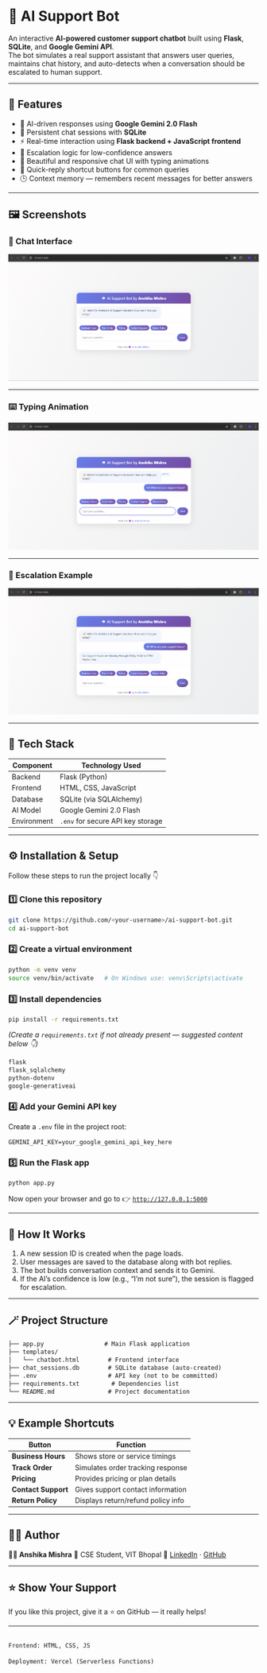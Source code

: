 # 💬 AI Support Bot 

An interactive **AI-powered customer support chatbot** built using **Flask**, **SQLite**, and **Google Gemini API**.  
The bot simulates a real support assistant that answers user queries, maintains chat history, and auto-detects when a conversation should be escalated to human support.

---

## 🚀 Features

- 🤖 AI-driven responses using **Google Gemini 2.0 Flash**
- 💾 Persistent chat sessions with **SQLite**
- ⚡ Real-time interaction using **Flask backend + JavaScript frontend**
- 🧠 Escalation logic for low-confidence answers
- 💬 Beautiful and responsive chat UI with typing animations
- 🧩 Quick-reply shortcut buttons for common queries
- 🕒 Context memory — remembers recent messages for better answers

---
## 🖼️ Screenshots

### 💬 Chat Interface
![Chat UI](https://github.com/Anshika005/ai-customer-support-bot/blob/main/Screenshot%202025-10-17%20040350.png?raw=true)

---

### ⌨️ Typing Animation
![Typing](https://github.com/Anshika005/ai-customer-support-bot/blob/main/Screenshot%202025-10-17%20040427.png?raw=true)

---

### 🚨 Escalation Example
![Escalation](https://github.com/Anshika005/ai-customer-support-bot/blob/main/Screenshot%202025-10-17%20035514.png?raw=true)

---

## 🧰 Tech Stack

| Component | Technology Used |
|------------|----------------|
| Backend | Flask (Python) |
| Frontend | HTML, CSS, JavaScript |
| Database | SQLite (via SQLAlchemy) |
| AI Model | Google Gemini 2.0 Flash |
| Environment | `.env` for secure API key storage |

---

## ⚙️ Installation & Setup

Follow these steps to run the project locally 👇

### 1️⃣ Clone this repository
```bash
git clone https://github.com/<your-username>/ai-support-bot.git
cd ai-support-bot
````

### 2️⃣ Create a virtual environment

```bash
python -m venv venv
source venv/bin/activate   # On Windows use: venv\Scripts\activate
```

### 3️⃣ Install dependencies

```bash
pip install -r requirements.txt
```

*(Create a `requirements.txt` if not already present — suggested content below 👇)*

```
flask
flask_sqlalchemy
python-dotenv
google-generativeai
```

### 4️⃣ Add your Gemini API key

Create a `.env` file in the project root:

```
GEMINI_API_KEY=your_google_gemini_api_key_here
```

### 5️⃣ Run the Flask app

```bash
python app.py
```

Now open your browser and go to 👉
[`http://127.0.0.1:5000`](http://127.0.0.1:5000)

---

## 🧠 How It Works

1. A new session ID is created when the page loads.
2. User messages are saved to the database along with bot replies.
3. The bot builds conversation context and sends it to Gemini.
4. If the AI’s confidence is low (e.g., “I’m not sure”), the session is flagged for escalation.

---

## 🪄 Project Structure

```
├── app.py                 # Main Flask application
├── templates/
│   └── chatbot.html        # Frontend interface
├── chat_sessions.db        # SQLite database (auto-created)
├── .env                    # API key (not to be committed)
├── requirements.txt         # Dependencies list
└── README.md               # Project documentation
```

---

## 💡 Example Shortcuts

| Button              | Function                           |
| ------------------- | ---------------------------------- |
| **Business Hours**  | Shows store or service timings     |
| **Track Order**     | Simulates order tracking response  |
| **Pricing**         | Provides pricing or plan details   |
| **Contact Support** | Gives support contact information  |
| **Return Policy**   | Displays return/refund policy info |

---

## 🧑‍💻 Author

**👩‍💻 Anshika Mishra**
📍 CSE Student, VIT Bhopal
💌 [LinkedIn](#) · [GitHub](#)

---

## ⭐ Show Your Support

If you like this project, give it a ⭐ on GitHub — it really helps!

---

```

Frontend: HTML, CSS, JS

Deployment: Vercel (Serverless Functions)
